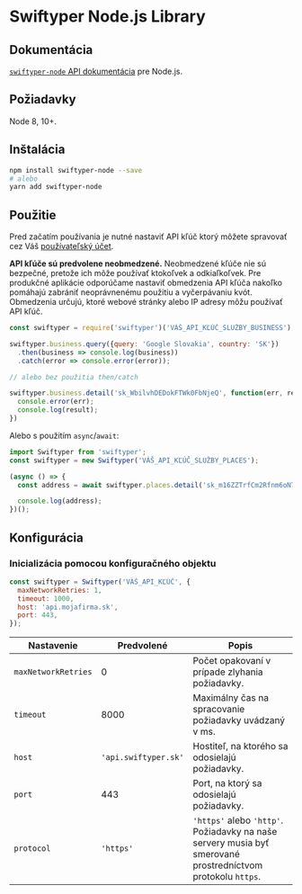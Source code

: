 # Swiftyper Node.js Library

## Dokumentácia

[`swiftyper-node` API dokumentácia](https://developers.swiftyper.sk/docs/api/node) pre Node.js.

## Požiadavky

Node 8, 10+.

## Inštalácia

```sh
npm install swiftyper-node --save
# alebo
yarn add swiftyper-node
```

## Použitie

Pred začatím používania je nutné nastaviť API kľúč ktorý môžete spravovať cez Váš [používateľský účet](https://manage.swiftyper.sk/dashboard).

**API kľúče sú predvolene neobmedzené.** Neobmedzené kľúče nie sú bezpečné, pretože ich môže používať ktokoľvek a odkiaľkoľvek. Pre produkčné aplikácie odporúčame nastaviť obmedzenia API kľúča nakoľko pomáhajú zabrániť neoprávnenému použitiu a vyčerpávaniu kvót. Obmedzenia určujú, ktoré webové stránky alebo IP adresy môžu používať API kľúč.
```js
const swiftyper = require('swiftyper')('VÁŠ_API_KĽÚČ_SLUŽBY_BUSINESS');

swiftyper.business.query({query: 'Google Slovakia', country: 'SK'})
  .then(business => console.log(business))
  .catch(error => console.error(error));

// alebo bez použitia then/catch

swiftyper.business.detail('sk_WbilvhDEDokFTWk0FbNjeQ', function(err, result) {
  console.error(err);
  console.log(result);
})
```

Alebo s použitím `async`/`await`:

```js
import Swiftyper from 'swiftyper';
const swiftyper = new Swiftyper('VÁŠ_API_KĽÚČ_SLUŽBY_PLACES');

(async () => {
  const address = await swiftyper.places.detail('sk_m16ZZTrfCm2Rfnm6oN7oeA');

  console.log(address);
})();
```

## Konfigurácia

### Inicializácia pomocou konfiguračného objektu

```js
const swiftyper = Swiftyper('VÁŠ_API_KĽÚČ', {
  maxNetworkRetries: 1,
  timeout: 1000,
  host: 'api.mojafirma.sk',
  port: 443,
});
```

| Nastavenie          | Predvolené           | Popis                                                                                                       |
| ------------------- | -------------------- | ----------------------------------------------------------------------------------------------------------- |
| `maxNetworkRetries` | 0                    | Počet opakovaní v prípade zlyhania požiadavky.                                                              |
| `timeout`           | 8000                 | Maximálny čas na spracovanie požiadavky uvádzaný v ms.                                                      |
| `host`              | `'api.swiftyper.sk'` | Hostiteľ, na ktorého sa odosielajú požiadavky.                                                              |
| `port`              | 443                  | Port, na ktorý sa odosielajú požiadavky.                                                                    |
| `protocol`          | `'https'`            | `'https'` alebo `'http'`. Požiadavky na naše servery musia byť smerované prostredníctvom protokolu `https`. |


